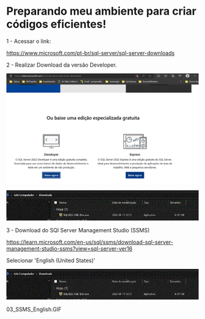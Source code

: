 # Preparando meu ambiente para criar códigos eficientes!

1 - Acessar o link:

https://www.microsoft.com/pt-br/sql-server/sql-server-downloads

2 - Realizar Download da versão Developer.



![Download_SQL_Server](https://github.com/JosiTubaroski/Preparando_Ambiente/blob/main/img/01_Download_SQLServer.GIF)

![Download_Realizado](https://github.com/JosiTubaroski/Preparando_Ambiente/blob/main/img/02_DownloadRealizado.GIF)

3 - Download do SQl Server Management Studio (SSMS)

https://learn.microsoft.com/en-us/sql/ssms/download-sql-server-management-studio-ssms?view=sql-server-ver16

Selecionar 'English (United States)'

![Download_Realizado](https://github.com/JosiTubaroski/Preparando_Ambiente/blob/main/img/02_DownloadRealizado.GIF)

03_SSMS_English.GIF




